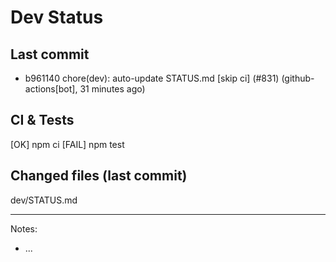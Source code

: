 # Dev Status

## Last commit
- b961140 chore(dev): auto-update STATUS.md [skip ci] (#831) (github-actions[bot], 31 minutes ago)
## CI & Tests
[OK] npm ci
[FAIL] npm test

## Changed files (last commit)
dev/STATUS.md

---
Notes:
- ...
